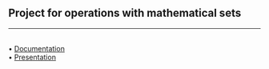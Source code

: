 ## Project for operations with mathematical sets
<hr>
<br>
• <a href="https://codingburgas-my.sharepoint.com/:w:/r/personal/yistoyanova18_codingburgas_bg/_layouts/15/Doc.aspx?sourcedoc=%7B803096AB-77F3-4BDB-9DDD-CBB7921708CB%7D&file=Documentation%20(3).docx&action=default&mobileredirect=true">Documentation</a>
<br>
• <a href="">Presentation</a>
